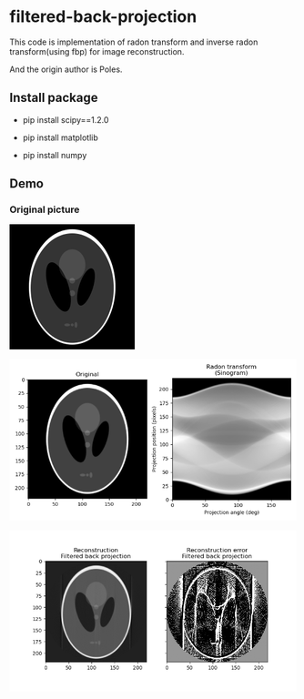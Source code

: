 # filtered-back-projection


This code is implementation of radon transform and 
inverse radon transform(using fbp) for image reconstruction.

And the origin author is Poles.



## Install package

- pip install scipy==1.2.0

- pip install matplotlib

- pip install numpy


## Demo

### Original picture
![](./Data/shepplogan.png)



![](./Data/OriginalAndRadomTransformPicture.png)


![](./Data/ReconstructionAndError.png)


